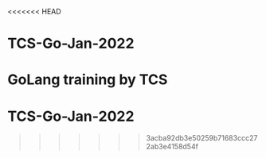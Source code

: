 <<<<<<< HEAD
# TCS-Go-Jan-2022 
GoLang training by TCS
=======
# TCS-Go-Jan-2022
>>>>>>> 3acba92db3e50259b71683ccc272ab3e4158d54f
